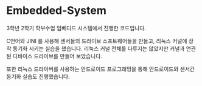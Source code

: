 # Embedded-System
3학년 2학기 학부수업 임베디드 시스템에서 진행한 코드입니다.

C언어와 JINI 를 사용해 센서들의 드라이브 소프트웨어들을 만들고, 리눅스 커널에 장착 동기화 시키는 실습을 했습니다. 리눅스 커널 전체를 다루지는 않았지만 커널과 연관된 디바이스 드라이브를 만들어 보았습니다.

또한 리눅스 드라이버를 사용하는 안드로이드 프로그래밍을 통해 안드로이드와 센서간 동기화 실습도 진행했습니다.
